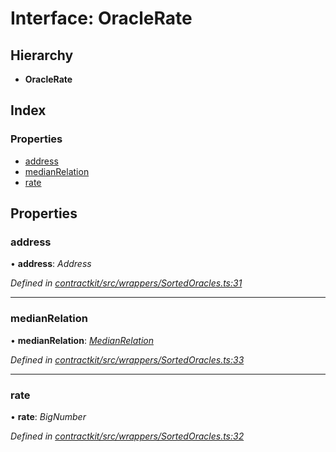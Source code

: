# Interface: OracleRate

## Hierarchy

* **OracleRate**

## Index

### Properties

* [address](_wrappers_sortedoracles_.oraclerate.md#address)
* [medianRelation](_wrappers_sortedoracles_.oraclerate.md#medianrelation)
* [rate](_wrappers_sortedoracles_.oraclerate.md#rate)

## Properties

###  address

• **address**: *Address*

*Defined in [contractkit/src/wrappers/SortedOracles.ts:31](https://github.com/celo-org/celo-monorepo/blob/master/packages/sdk/contractkit/src/wrappers/SortedOracles.ts#L31)*

___

###  medianRelation

• **medianRelation**: *[MedianRelation](../enums/_wrappers_sortedoracles_.medianrelation.md)*

*Defined in [contractkit/src/wrappers/SortedOracles.ts:33](https://github.com/celo-org/celo-monorepo/blob/master/packages/sdk/contractkit/src/wrappers/SortedOracles.ts#L33)*

___

###  rate

• **rate**: *BigNumber*

*Defined in [contractkit/src/wrappers/SortedOracles.ts:32](https://github.com/celo-org/celo-monorepo/blob/master/packages/sdk/contractkit/src/wrappers/SortedOracles.ts#L32)*
